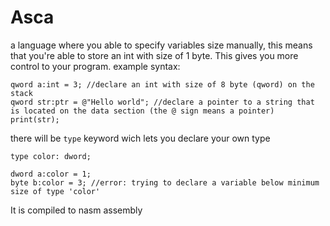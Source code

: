 # Asca
a language where you able to specify variables size manually, this means that you're able to store an int with size of 1 byte. This gives you more control to your program.
example syntax:
```
qword a:int = 3; //declare an int with size of 8 byte (qword) on the stack
qword str:ptr = @"Hello world"; //declare a pointer to a string that is located on the data section (the @ sign means a pointer)
print(str);
```
there will be ```type``` keyword wich lets you declare your own type
```
type color: dword;

dword a:color = 1;
byte b:color = 3; //error: trying to declare a variable below minimum size of type 'color'
```
It is compiled to nasm assembly



  
